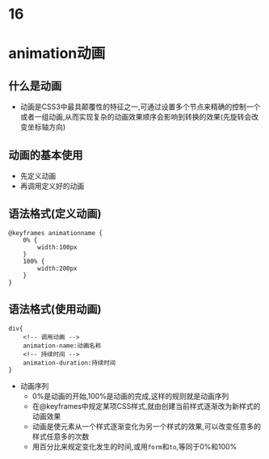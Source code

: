 # 16
# animation动画
## 什么是动画
+ 动画是CSS3中最具颠覆性的特征之一,可通过设置多个节点来精确的控制一个或者一组动画,从而实现复杂的动画效果顺序会影响到转换的效果(先旋转会改变坐标轴方向)
## 动画的基本使用
+ 先定义动画
+ 再调用定义好的动画
## 语法格式(定义动画)
    @keyframes animationname {
        0% {
            width:100px
        }
        100% {
            width:200px
        }
    }
## 语法格式(使用动画)
    div{
        <!-- 调用动画 -->
        animation-name:动画名称
        <!-- 持续时间 -->
        animation-duration:持续时间
    }
+ 动画序列
    + 0%是动画的开始,100%是动画的完成,这样的规则就是动画序列
    + 在@keyframes中规定某项CSS样式,就由创建当前样式逐渐改为新样式的动画效果
    + 动画是使元素从一个样式逐渐变化为另一个样式的效果,可以改变任意多的样式任意多的次数
    + 用百分比来规定变化发生的时间,或用`form`和`to`,等同于0%和100%
